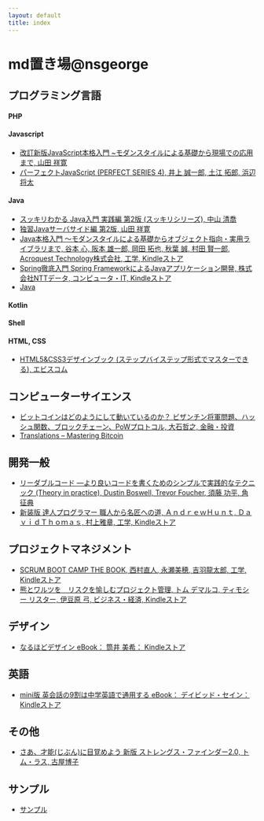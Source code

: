 ```yaml
---
layout: default
title: index
---
```


# md置き場@nsgeorge

## プログラミング言語

#### PHP

#### Javascript

 - [改訂新版JavaScript本格入門 ~モダンスタイルによる基礎から現場での応用まで, 山田 祥寛](https://www.amazon.co.jp/gp/product/477418411X/ref=oh_aui_detailpage_o01_s00?ie=UTF8&psc=1)
 - [パーフェクトJavaScript (PERFECT SERIES 4), 井上 誠一郎, 土江 拓郎, 浜辺 将太](https://www.amazon.co.jp/gp/product/477414813X/ref=oh_aui_detailpage_o07_s00?ie=UTF8&psc=1)

#### Java

 - [スッキリわかる Java入門 実践編 第2版 (スッキリシリーズ), 中山 清喬](https://www.amazon.co.jp/gp/product/4844336770/ref=oh_aui_detailpage_o04_s00?ie=UTF8&psc=1)
 - [独習Javaサーバサイド編 第2版, 山田 祥寛](https://www.amazon.co.jp/gp/product/4798130494/ref=oh_aui_detailpage_o02_s00?ie=UTF8&psc=1)
 - [Java本格入門 ～モダンスタイルによる基礎からオブジェクト指向・実用ライブラリまで, 谷本 心, 阪本 雄一郎, 岡田 拓也, 秋葉 誠, 村田 賢一郎, Acroquest Technology株式会社, 工学, Kindleストア](https://www.amazon.co.jp/gp/product/B071D8RYR5/ref=oh_aui_d_detailpage_o00_?ie=UTF8&psc=1)
 - [Spring徹底入門 Spring FrameworkによるJavaアプリケーション開発, 株式会社NTTデータ, コンピュータ・IT, Kindleストア](https://www.amazon.co.jp/gp/product/B01IEWNLBU/ref=oh_aui_d_detailpage_o01_?ie=UTF8&psc=1)
 - [Java](programming_language/java.md)

#### Kotlin

#### Shell

#### HTML, CSS

 - [HTML5&CSS3デザインブック (ステップバイステップ形式でマスターできる), エビスコム](https://www.amazon.co.jp/HTML5-CSS3%E3%83%87%E3%82%B6%E3%82%A4%E3%83%B3%E3%83%96%E3%83%83%E3%82%AF-%E3%82%B9%E3%83%86%E3%83%83%E3%83%97%E3%83%90%E3%82%A4%E3%82%B9%E3%83%86%E3%83%83%E3%83%97%E5%BD%A2%E5%BC%8F%E3%81%A7%E3%83%9E%E3%82%B9%E3%82%BF%E3%83%BC%E3%81%A7%E3%81%8D%E3%82%8B-%E3%82%A8%E3%83%93%E3%82%B9%E3%82%B3%E3%83%A0/dp/4883379647/ref=sr_1_1?ie=UTF8&qid=1528213176&sr=8-1&keywords=html5+css3+%E3%83%87%E3%82%B6%E3%82%A4%E3%83%B3%E3%83%96%E3%83%83%E3%82%AF)

## コンピューターサイエンス

 - [ビットコインはどのようにして動いているのか？ ビザンチン将軍問題、ハッシュ関数、ブロックチェーン、PoWプロトコル, 大石哲之, 金融・投資](https://www.amazon.co.jp/%E3%83%93%E3%83%83%E3%83%88%E3%82%B3%E3%82%A4%E3%83%B3%E3%81%AF%E3%81%A9%E3%81%AE%E3%82%88%E3%81%86%E3%81%AB%E3%81%97%E3%81%A6%E5%8B%95%E3%81%84%E3%81%A6%E3%81%84%E3%82%8B%E3%81%AE%E3%81%8B%EF%BC%9F-%E3%83%93%E3%82%B6%E3%83%B3%E3%83%81%E3%83%B3%E5%B0%86%E8%BB%8D%E5%95%8F%E9%A1%8C%E3%80%81%E3%83%8F%E3%83%83%E3%82%B7%E3%83%A5%E9%96%A2%E6%95%B0%E3%80%81%E3%83%96%E3%83%AD%E3%83%83%E3%82%AF%E3%83%81%E3%82%A7%E3%83%BC%E3%83%B3%E3%80%81PoW%E3%83%97%E3%83%AD%E3%83%88%E3%82%B3%E3%83%AB-%E5%A4%A7%E7%9F%B3%E5%93%B2%E4%B9%8B-ebook/dp/B00IZGMCFC)
 - [Translations – Mastering Bitcoin](https://bitcoinbook.info/translations-of-mastering-bitcoin/)

## 開発一般

 - [リーダブルコード ―より良いコードを書くためのシンプルで実践的なテクニック (Theory in practice), Dustin Boswell, Trevor Foucher, 須藤 功平, 角 征典](https://www.amazon.co.jp/%E3%83%AA%E3%83%BC%E3%83%80%E3%83%96%E3%83%AB%E3%82%B3%E3%83%BC%E3%83%89-%E2%80%95%E3%82%88%E3%82%8A%E8%89%AF%E3%81%84%E3%82%B3%E3%83%BC%E3%83%89%E3%82%92%E6%9B%B8%E3%81%8F%E3%81%9F%E3%82%81%E3%81%AE%E3%82%B7%E3%83%B3%E3%83%97%E3%83%AB%E3%81%A7%E5%AE%9F%E8%B7%B5%E7%9A%84%E3%81%AA%E3%83%86%E3%82%AF%E3%83%8B%E3%83%83%E3%82%AF-Theory-practice-Boswell/dp/4873115655/ref=sr_1_1?ie=UTF8&qid=1528212971&sr=8-1&keywords=%E3%83%AA%E3%83%BC%E3%83%80%E3%83%96%E3%83%AB%E3%82%B3%E3%83%BC%E3%83%89)
 - [新装版 達人プログラマー 職人から名匠への道, ＡｎｄｒｅｗＨｕｎｔ, ＤａｖｉｄＴｈｏｍａｓ, 村上雅章, 工学, Kindleストア](https://www.amazon.co.jp/gp/product/B06W567M44/ref=oh_aui_d_detailpage_o06_?ie=UTF8&psc=1)

## プロジェクトマネジメント

 - [SCRUM BOOT CAMP THE BOOK, 西村直人, 永瀬美穂, 吉羽龍太郎, 工学, Kindleストア](https://www.amazon.co.jp/dp/B00DIM6BMI/ref=dp-kindle-redirect?_encoding=UTF8&btkr=1)
 - [熊とワルツを　リスクを愉しむプロジェクト管理, トム デマルコ, ティモシー リスター, 伊豆原 弓, ビジネス・経済, Kindleストア](https://www.amazon.co.jp/gp/product/B00F4QOMWM/ref=oh_aui_d_detailpage_o01_?ie=UTF8&psc=1)

## デザイン

 - [なるほどデザイン eBook： 筒井 美希： Kindleストア](https://www.amazon.co.jp/gp/product/B012VJNW6Q/ref=oh_aui_d_detailpage_o03_?ie=UTF8&psc=1)

## 英語

 - [mini版 英会話の9割は中学英語で通用する eBook： デイビッド・セイン： Kindleストア](https://www.amazon.co.jp/gp/product/B00DJ2MQ4E/ref=oh_aui_d_detailpage_o02_?ie=UTF8&psc=1)

## その他

 - [さあ、才能(じぶん)に目覚めよう 新版 ストレングス・ファインダー2.0, トム・ラス, 古屋博子](https://www.amazon.co.jp/gp/product/4532321433/ref=oh_aui_detailpage_o05_s00?ie=UTF8&psc=1)

## サンプル

 - [サンプル](sample/sample.html)
